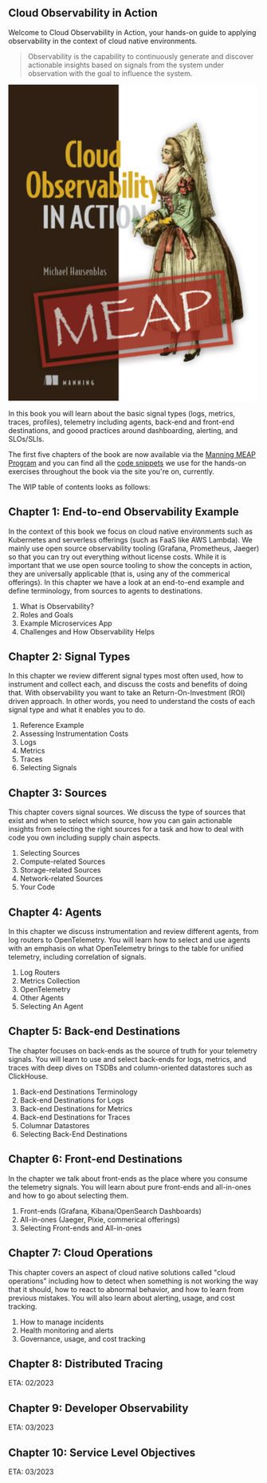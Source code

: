 ## Cloud Observability in Action

Welcome to Cloud Observability in Action, your hands-on guide to applying
observability in the context of cloud native environments.

> Observability is the capability to continuously generate and discover 
> actionable insights based on signals from the system under observation 
> with the goal to influence the system.

![MEAP cover](co11yia-meap-cover.png)

In this book you will learn about the basic signal types (logs, metrics, traces,
profiles), telemetry including agents, back-end and front-end destinations, 
and goood practices around dashboarding, alerting, and SLOs/SLIs.

The first five chapters of the book are now available via the
[Manning MEAP Program](https://www.manning.com/books/cloud-observability-in-action)
and you can find all the [code snippets](https://github.com/mhausenblas/o11y-in-action.cloud/tree/main/code) 
we use for the hands-on exercises throughout the book via the 
site you're on, currently.

The WIP table of contents looks as follows:

## Chapter 1: End-to-end Observability Example
In the context of this book we focus on cloud native environments such as 
Kubernetes and serverless offerings (such as FaaS like AWS Lambda). We mainly
use open source observability tooling (Grafana, Prometheus, Jaeger) so that 
you can try out everything without license costs. While it is important that
we use open source tooling to show the concepts in action, they are universally
applicable (that is, using any of the commerical offerings). 
In this chapter we have a look at an end-to-end example and define terminology,
from sources to agents to destinations.

1. What is Observability?
1. Roles and Goals
1. Example Microservices App
1. Challenges and How Observability Helps

## Chapter 2: Signal Types
In this chapter we review different signal types most often used, 
how to instrument and collect each, and discuss the costs and benefits of doing 
that. With observability you want to take an Return-On-Investment (ROI) driven
approach. In other words, you need to understand the costs of each signal type 
and what it enables you to do.

1. Reference Example
1. Assessing Instrumentation Costs
1. Logs
1. Metrics
1. Traces
1. Selecting Signals

## Chapter 3: Sources
This chapter covers signal sources. We discuss the type of sources that exist
and when to select which source, how you can gain actionable insights from selecting
the right sources for a task and how to deal with code you own including supply
chain aspects.

1. Selecting Sources
1. Compute-related Sources
1. Storage-related Sources
1. Network-related Sources
1. Your Code

## Chapter 4: Agents
In this chapter we discuss instrumentation and review different agents,
from log routers to OpenTelemetry. You will learn how to select and use agents
with an emphasis on what OpenTelemetry brings to the table for unified telemetry,
including correlation of signals.

1. Log Routers
1. Metrics Collection
1. OpenTelemetry
1. Other Agents
1. Selecting An Agent

## Chapter 5: Back-end Destinations
The chapter focuses on back-ends as the source of truth for your telemetry
signals. You will learn to use and select back-ends for logs, metrics, and
traces with deep dives on TSDBs and column-oriented datastores such as
ClickHouse.

1. Back-end Destinations Terminology
1. Back-end Destinations for Logs
1. Back-end Destinations for Metrics
1. Back-end Destinations for Traces
1. Columnar Datastores
1. Selecting Back-End Destinations

## Chapter 6: Front-end Destinations
In the chapter we talk about front-ends as the place where you consume
the telemetry signals. You will learn about pure front-ends and all-in-ones
and how to go about selecting them.

1. Front-ends (Grafana, Kibana/OpenSearch Dashboards)
1. All-in-ones (Jaeger, Pixie, commerical offerings)
1. Selecting Front-ends and All-in-ones

## Chapter 7: Cloud Operations
This chapter covers an aspect of cloud native solutions called "cloud operations" 
including how to detect when something is not working the way that it should, 
how to react to abnormal behavior, and how to learn from previous mistakes. 
You will also learn about alerting, usage, and cost tracking.

1. How to manage incidents
1. Health monitoring and alerts
1. Governance, usage, and cost tracking

## Chapter 8: Distributed Tracing
ETA: 02/2023

## Chapter 9: Developer Observability
ETA: 03/2023

## Chapter 10: Service Level Objectives
ETA: 03/2023

